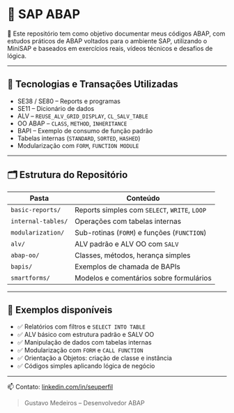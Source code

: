 # 💼 SAP ABAP

📌 Este repositório tem como objetivo documentar meus códigos ABAP, com estudos práticos de ABAP voltados para o ambiente SAP, utilizando o MiniSAP e baseados em exercícios reais, vídeos técnicos e desafios de lógica.

---

## 🔧 Tecnologias e Transações Utilizadas

- SE38 / SE80 – Reports e programas
- SE11 – Dicionário de dados
- ALV – `REUSE_ALV_GRID_DISPLAY`, `CL_SALV_TABLE`
- OO ABAP – `CLASS`, `METHOD`, `INHERITANCE`
- BAPI – Exemplo de consumo de função padrão
- Tabelas internas (`STANDARD`, `SORTED`, `HASHED`)
- Modularização com `FORM`, `FUNCTION MODULE`

---

## 🗂 Estrutura do Repositório

| Pasta | Conteúdo |
|-------|----------|
| `basic-reports/` | Reports simples com `SELECT`, `WRITE`, `LOOP` |
| `internal-tables/` | Operações com tabelas internas |
| `modularization/` | Sub-rotinas (`FORM`) e funções (`FUNCTION`) |
| `alv/` | ALV padrão e ALV OO com `SALV` |
| `abap-oo/` | Classes, métodos, herança simples |
| `bapis/` | Exemplos de chamada de BAPIs |
| `smartforms/` | Modelos e comentários sobre formulários |

---

## 📘 Exemplos disponíveis

- ✅ Relatórios com filtros e `SELECT INTO TABLE`
- ✅ ALV básico com estrutura padrão e SALV OO
- ✅ Manipulação de dados com tabelas internas
- ✅ Modularização com `FORM` e `CALL FUNCTION`
- ✅ Orientação a Objetos: criação de classe e instância
- ✅ Códigos simples aplicando lógica de negócio

---

📫 Contato: [linkedin.com/in/seuperfil](https://www.linkedin.com/in/gustavo-medeiros-050b73277/)  

> Gustavo Medeiros – Desenvolvedor ABAP

